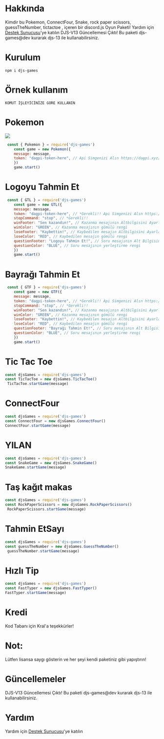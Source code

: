 # Hakkında
Kimdir bu Pokemon, ConnectFour, Snake, rock paper scissors, guessTheNumber, tictactoe , içeren bir discord.js Oyun Paketi!
Yardım için [Destek Sunucusu](https://discord.gg/hM6TP3W7wB)'ye katılın
DJS-V13 Güncellemesi Çıktı! Bu paketi djs-games@dev kurarak djs-13 ile kullanabilirsiniz.

# Kurulum

```npm i djs-games```

# Örnek kullanım

```
KOMUT İŞLEYİCİNİZE GÖRE KULLANIN
```

**Pokemon**
=== 
![](https://cdn.discordapp.com/attachments/856573008302309376/856574463453691934/npmpokemon.gif)
```js
 const { Pokemon } = require('djs-games')
    const game = new Pokemon({
    message: message,
    token: "dagpi-token-here", // Api Simgenizi Alın https://dagpi.xyz/dashboard
    })
    game.start()
```

**Logoyu Tahmin Et**
=== 

```js
 const { GTL } = require('djs-games')
    const game = new GTL({
    message: message,
    token: "dagpi-token-here", // *Gerekli!! Api Simgenizi Alın https://dagpi.xyz/dashboard 
    stopCommand: "stop", // *Gerekli!!
    winFooter: "Sen kazandın!", // Kazanma mesajının Altbilgisini Ayarla
    winColor: "GREEN", // Kazanma mesajının gömülü rengi
    loseFooter: "Kaybettin!", // Kaybedilen mesajın Altbilgisini Ayarla
    loseColor: "RED", // Kaybedilen mesajın gömülü rengi
    questionFooter: "Logoyu Tahmin Et!", // Soru mesajının Alt Bilgisini Ayarla
    questionColor: "BLUE", // Soru mesajının yerleştirme rengi
    })
    game.start()
```

**Bayrağı Tahmin Et**
=== 

```js
 const { GTF } = require('djs-games')
    const game = new GTF({
    message: message,
    token: "dagpi-token-here", // *Gerekli!! Api Simgenizi Alın https://dagpi.xyz/dashboard 
    stopCommand: "stop", // *Gerekli!!
    winFooter: "Sen kazandın!", // Kazanma mesajının Altbilgisini Ayarla
    winColor: "GREEN", // Kazanma mesajının gömülü rengi
    loseFooter: "Kaybettin!", // Kaybedilen mesajın Altbilgisini Ayarla
    loseColor: "RED", // Kaybedilen mesajın gömülü rengi
    questionFooter: "Bayrağı Tahmin Et!", // Soru mesajının Alt Bilgisini Ayarla
    questionColor: "BLUE", // Soru mesajının yerleştirme rengi
    })
    game.start()
```

**Tic Tac Toe**
=== 

```js
const djsGames = require('djs-games')
const TicTacToe = new djsGames.TicTacToe()
 TicTacToe.startGame(message)
```

**ConnectFour**
===

```js
const djsGames = require('djs-games')
const ConnectFour = new djsGames.ConnectFour()
ConnectFour.startGame(message)
```

**YILAN**
===

```js
const djsGames = require('djs-games')
const SnakeGame = new djsGames.SnakeGame()
SnakeGame.startGame(message)
```

**Taş kağıt makas**
===

```js
const djsGames = require('djs-games')
const RockPaperScissors = new djsGames.RockPaperScissors()
 RockPaperScissors.startGame(message)
```

**Tahmin EtSayı**
===

```js
const djsGames = require('djs-games')
const guessTheNumber = new djsGames.GuessTheNumber()
 guessTheNumber.startGame(message)
```

**Hızlı Tip**
===

```js
const djsGames = require('djs-games')
const FastTyper = new djsGames.FastTyper()
FastTyper.startGame(message)

```

# Kredi
Kod Tabanı için Kral'a teşekkürler!

# Not:
Lütfen lisansa saygı gösterin ve her şeyi kendi paketiniz gibi yapıştırın!

# Güncellemeler

DJS-V13 Güncellemesi Çıktı! Bu paketi djs-games@dev kurarak djs-13 ile kullanabilirsiniz.

# Yardım

Yardım için [Destek Sunucusu](https://discord.gg/hM6TP3W7wB)'ye katılın
